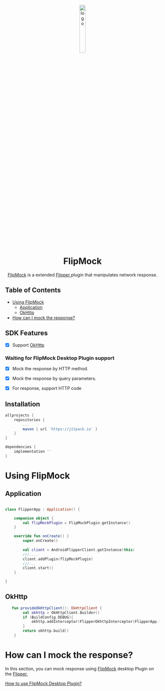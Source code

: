 <p align="center">
  <img src="https://fbflipper.com/img/icon.png" alt="logo" width="20%"/>
</p>
<h1 align="center">
  FlipMock
</h1>

<p align="center">
  <a href="">FlipMock</a> is a extended <a href="https://github.com/facebook/flipper"> Flipper </a> plugin that manipulates network response.
</p>


## Table of Contents

- [Using FlipMock](#using-flipmock)
  - [Application](#application)
  - [OkHttp](#okhttp)
- [How can I mock the response?](#how-can-i-mock-the-response)


## SDK Features

- [x] Support <a href="https://github.com/square/okhttp">OkHttp</a>
### Waiting for FlipMock Desktop Plugin support
- [x] Mock the response by HTTP method. 
- [x] Mock the response by query parameters. 
- [x] For response, support HTTP code



## Installation


```gradle
allprojects {
    repositories {
        ...
        maven { url 'https://jitpack.io' }
    }
}

dependencies {
    implementation ''
}
```

# Using FlipMock

## Application 


```kotlin

class FlipperApp : Application() {

    companion object {
        val flipMockPlugin = FlipMockPlugin.getInstance()
    }

    override fun onCreate() {
        super.onCreate()
        
        val client = AndroidFlipperClient.getInstance(this)
        ///....    
        client.addPlugin(flipMockPlugin)
        ///...
        client.start()
    }

}
```

## OkHttp
```kotlin
   fun provideOkHttpClient(): OkHttpClient {
        val okhttp = OkHttpClient.Builder()
        if (BuildConfig.DEBUG){
            okhttp.addInterceptor(FlipperOkhttpInterceptor(FlipperApp.flipMockPlugin))
        }
        return okhttp.build()
    }

```


# How can I mock the response?
In this section, you can mock response using   <a href="">FlipMock</a>  desktop Plugin on the  <a href="https://github.com/facebook/flipper"> Flipper.</a>

<a href="">How to use FlipMock Desktop Plugin?</a>


